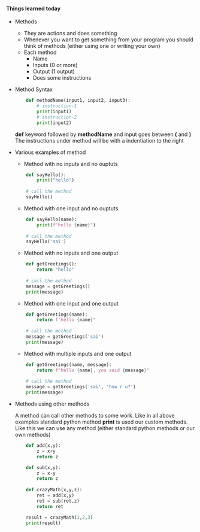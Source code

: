 #### Things learned today
* Methods 
    * They are actions and does something
    * Whenever you want to get something from your program you should think of methods (either using one or writing your own)
    * Each method
        * Name
        * Inputs (0 or more)
        * Output (1 output)
        * Does some instructions
* Method Syntax
    ```python
        def methodName(input1, input2, input3):
            # instruction-1
            print(input1)
            # instruction-2
            print(input2)
    ```
    __def__ keyword followed by __methodName__ and input goes between __(__ and __)__
    The instructions under method will be with a indentiation to the right

* Various examples of method
    * Method with no inputs and no ouptuts
    ```python
        def sayHello():
            print("hello")
        
        # call the method
        sayHello()
    ```
    * Method with one input and no ouptuts
    ```python
        def sayHello(name):
            print(f"hello {name}")
        
        # call the method
        sayHello('sai')
    ```
    * Method with no inputs and one output
    ```python
        def getGreetings():
            return "hello"
        
        # call the method
        message = getGreetings()
        print(message)
    ```

    * Method with one input and one output
    ```python
        def getGreetings(name):
            return f"hello {name}"
        
        # call the method
        message = getGreetings('sai')
        print(message)
    ```
    * Method with multiple inputs and one output
    ```python
        def getGreetings(name, message):
            return f"hello {name}, you said {message}"
        
        # call the method
        message = getGreetings('sai', 'how r u?')
        print(message)
    ```

* Methods using other methods

    A method can call other methods to some work. Like in all above examples standard python method __print__ is used our custom methods. Like this we can use any method (either standard python methods or our own methods)
    ```python
        def add(x,y):
            z = x+y
            return z

        def sub(x,y):
            z = x-y
            return z
        
        def crazyMath(x,y,z):
            ret = add(x,y)
            ret = sub(ret,z)
            return ret

        result = crazyMath(1,2,3)
        print(result)
    ```

